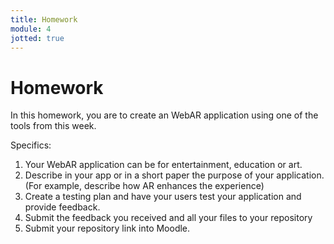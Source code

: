 ```yaml
---
title: Homework
module: 4
jotted: true
---
```


# Homework

In this homework, you are to create an WebAR application using one of the tools from this week.

Specifics:

1. Your WebAR application can be for entertainment, education or art.
2. Describe in your app or in a short paper the purpose of your application. (For example, describe how AR enhances the experience)
3. Create a testing plan and have your users test your application and provide feedback.
4. Submit the feedback you received and all your files to your repository 
5. Submit your repository link into Moodle.